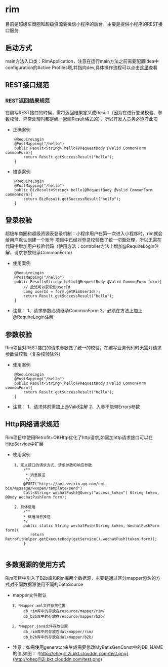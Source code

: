 # rim
目前是超级车商圈和超级资源表微信小程序的后台，主要是提供小程序的REST接口服务

## 启动方式
main方法入口类：RimApplication，注意在运行main方法之前需要配置Idea中configuration的Active Profiles项,并指向dev,具体操作流程可以点击[这里](http://ohegl1i2i.bkt.clouddn.com/%E5%9B%BE%E7%89%87.png)查看

## REST接口规范
### REST返回结果规范
在编写REST接口的时候，需将返回结果定义成Result（因为在进行登录校验、参数校验、异常处理时都是统一返回Result格式的），所以开发人员务必遵守此项
* 正确案例
```
    @RequireLogin
    @PostMapping("/hello")
    public Result<String> hello(@RequestBody @Valid CommonForm commonForm){
        return Result.getSuccessResult("hello");
    }

```
* 错误案例
```
    @RequireLogin
    @PostMapping("/hello")
    public BizResult<String> hello(@RequestBody @Valid CommonForm commonForm){
        return BizResult.getSuccessResult("hello");
    }

```

## 登录校验
超级车商圈和超级资源表登录机制：小程序用户在第一次进入小程序时，rim就会给用户默认创建一个账号
项目中已经对登录校验做了统一切面处理，所以无需在代码中增加用户校验代码（使用方法：controller方法上增加@RequireLogin注解，请求参数继承CommonForm）
* 使用案例
```
    @RequireLogin
    @PostMapping("/hello")
    public Result<String> hello(@RequestBody @Valid CommonForm form){
        // 此处可以获取到userId
        Long userId = form.getRimUserId();
        return Result.getSuccessResult("hello");
    }

```
* 注意：
1、请求参数必须继承CommonForm
2、必须在方法上加上@RequireLogin注解
 
## 参数校验
Rim项目对REST接口的请求参数做了统一的校验，在编写业务代码时无需对请求参数做校验（复杂校验除外）
* 使用案例
```
    @RequireLogin
    @PostMapping("/hello")
    public Result<String> hello(@RequestBody @Valid CommonForm commonForm){
        return Result.getSuccessResult("hello");
    }

```
* 注意：
1、请求体前需加上@Valid注解
2、入参不能带Errors参数

## Http网络请求规范
Rim项目中使用Retrofit+OKHttp优化了http请求,如需加http请求接口可以在HttpService中扩展
* 使用案例
```
    1、定义接口的请求方式、请求参数和响应参数
        /**
         * 消息推送
         */
        @POST("https://api.weixin.qq.com/cgi-bin/message/wxopen/template/send")
        Call<String> wechatPush(@Query("access_token") String token, @Body WechatPushForm form);
    
    2、具体使用
        /**
        * 微信消息推送
        */
        public static String wechatPush(String token, WechatPushForm form){
           return RetrofitHelper.getExecuteBody(getService().wechatPush(token,form));
        }
    
```

## 多数据源的使用方式
Rim项目中引入了B2b库和Rim库两个数据源，主要是通过区分mapper包名的方式对不同数据源使用不同的DataSource
* mapper文件默认
```
   1、*Mapper.xml文件存放位置
        db_rim库中的存放在resource/mapper/rim/
        db_b2b库中的存放在resource/mapper/b2b/
   
   2、*Mapper.java文件存放位置
        db_rim库中的存放在dal/mapper/rim/
        db_b2b库中的存放在dal/mapper/b2b/
```
* 注意：如需使用generator来生成需要修改MyBatisGenConst中的DB_NAME的值,如图：
![http://ohegl1i2i.bkt.clouddn.com/test.png](http://ohegl1i2i.bkt.clouddn.com/test.png)

